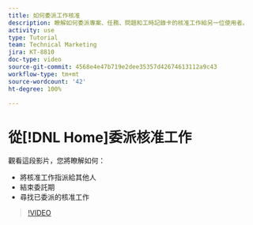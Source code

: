 ```yaml
---
title: 如何委派工作核准
description: 瞭解如何委派專案、任務、問題和工時記錄卡的核准工作給另一位使用者。
activity: use
type: Tutorial
team: Technical Marketing
jira: KT-8810
doc-type: video
source-git-commit: 4568e4e47b719e2dee35357d42674613112a9c43
workflow-type: tm+mt
source-wordcount: '42'
ht-degree: 100%

---
```


# 從[!DNL Home]委派核准工作

觀看這段影片，您將瞭解如何：

* 將核准工作指派給其他人
* 結束委託期
* 尋找已委派的核准工作

>[!VIDEO](https://video.tv.adobe.com/v/336094/?quality=12&learn=on&enablevpops)

<!--
learn more URLS
Delegate approval request
-->
